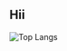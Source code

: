 ## Hii


![Top Langs](https://github-readme-stats.vercel.app/api/top-langs/?username=europariscat&hide_progress=true)
